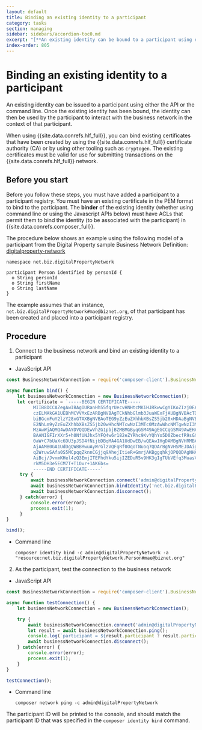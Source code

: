 ```yaml
---
layout: default
title: Binding an existing identity to a participant
category: tasks
section: managing
sidebar: sidebars/accordion-toc0.md
excerpt: "[**An existing identity can be bound to a participant using either the API or the command line**](../managing/identity-issue.html). Once an existing identity has been bound, the identity can then be used by the participant to interact with the business network in the context of that participant."
index-order: 805
---
```


# Binding an existing identity to a participant

An existing identity can be issued to a participant using either the API or the command line.
Once the existing identity has been bound, the identity can then be used by the participant
to interact with the business network in the context of that participant.

When using {{site.data.conrefs.hlf_full}}, you can bind existing certificates that have been created
by using the {{site.data.conrefs.hlf_full}} certificate authority (CA) or by using other tooling such
as `cryptogen`. The existing certificates must be valid for use for submitting transactions
on the {{site.data.conrefs.hlf_full}} network.

## Before you start

Before you follow these steps, you must have added a participant to a participant
registry. You must have an existing certificate in the PEM format to bind to the
participant. The **binder** of the existing identity (whether using command line or
using the Javascript APIs below) must have ACLs that permit them to bind the identity
(to be associated with the participant) in {{site.data.conrefs.composer_full}}.

The procedure below shows an example using the following model of a participant
from the Digital Property sample Business Network Definition: [digitalproperty-network](https://www.npmjs.com/package/digitalproperty-network)

```
namespace net.biz.digitalPropertyNetwork

participant Person identified by personId {
  o String personId
  o String firstName
  o String lastName
}
```

The example assumes that an instance, `net.biz.digitalPropertyNetwork#mae@biznet.org`,
of that participant has been created and placed into a participant registry.

## Procedure

1. Connect to the business network and bind an existing identity to a participant
  * JavaScript API

  ```javascript
  const BusinessNetworkConnection = require('composer-client').BusinessNetworkConnection;

  async function bind() {
      let businessNetworkConnection = new BusinessNetworkConnection();
      let certificate = `-----BEGIN CERTIFICATE-----
            MIIB8DCCAZegAwIBAgIURanHh55fqrUecvHNHtcMKiHJRkwwCgYIKoZIzj0EAwIw
            czELMAkGA1UEBhMCVVMxEzARBgNVBAgTCkNhbGlmb3JuaWExFjAUBgNVBAcTDVNh
            biBGcmFuY2lzY28xGTAXBgNVBAoTEG9yZzEuZXhhbXBsZS5jb20xHDAaBgNVBAMT
            E2NhLm9yZzEuZXhhbXBsZS5jb20wHhcNMTcwNzI3MTc0MzAwWhcNMTgwNzI3MTc0
            MzAwWjAQMQ4wDAYDVQQDEwVhZG1pbjBZMBMGByqGSM49AgEGCCqGSM49AwEHA0IA
            BAANIGFIrXXr5+h0NfUNJhx5YFQ4w6r182eZYRhc9KvYQhYo5D0ZbecfR9sGX2b6
            0aW+C7bUaXc6DU3pJSD4fNijbDBqMA4GA1UdDwEB/wQEAwIHgDAMBgNVHRMBAf8E
            AjAAMB0GA1UdDgQWBBRwuAyWrGlzVQFqRf0OqoTNuoq7QDArBgNVHSMEJDAigCAZ
            q2WruwSAfa0S5MCpqqZknnCGjjq9AhejItieR+GmrjAKBggqhkjOPQQDAgNHADBE
            AiBcj/JvxmKHel4zQ3EmjITEFhdYku5ijIZEDuR5v9HK3gIgTUbVEfq3MuasVZKx
            rkM5DH3e5ECM7T+T1Ovr+1AK6bs=
            -----END CERTIFICATE-----`
       try { 
           await businessNetworkConnection.connect('admin@digitalPropertyNetwork');
           await businessNetworkConnection.bindIdentity('net.biz.digitalPropertyNetwork.Person#mae@biznet.org', certificate);
           await businessNetworkConnection.disconnect();
       } catch(error) {
           console.error(error);
           process.exit(1);
       }
  }

  bind();
  ```
  * Command line


        composer identity bind -c admin@digitalPropertyNetwork -a "resource:net.biz.digitalPropertyNetwork.Person#mae@biznet.org"


2. As the participant, test the connection to the business network
  * JavaScript API

  ```javascript
  const BusinessNetworkConnection = require('composer-client').BusinessNetworkConnection;

  async function testConnection() {
      let businessNetworkConnection = new BusinessNetworkConnection();

      try {
          await businessNetworkConnection.connect('admin@digitalPropertyNetwork');
          let result = await businessNetworkConnection.ping();
          console.log(`participant = ${result.participant ? result.participant : '<no participant found>'}`);
          await businessNetworkConnection.disconnect();
      } catch(error) {
          console.error(error);
          process.exit(1);
      }
  }

  testConnection();
  ```

  * Command line


        composer network ping -c admin@digitalPropertyNetwork

  The participant ID will be printed to the console, and should match the participant
  ID that was specified in the `composer identity bind` command.
